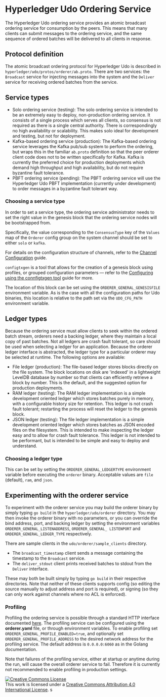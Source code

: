 # Hyperledger Udo Ordering Service

The Hyperledger Udo ordering service provides an atomic broadcast ordering service for consumption by the peers. This means that many clients can submit messages to the ordering service, and the same sequence of ordered batches will be delivered to all clients in response.

## Protocol definition

The atomic broadcast ordering protocol for Hyperledger Udo is described in `hyperledger/udo/protos/orderer/ab.proto`. There are two services: the `Broadcast` service for injecting messages into the system and the `Deliver` service for receiving ordered batches from the service.

## Service types

* Solo ordering service (testing): The solo ordering service is intended to be an extremely easy to deploy, non-production ordering service. It consists of a single process which serves all clients, so consensus is not required as there is a single central authority.  There is correspondingly no high availability or scalability. This makes solo ideal for development and testing, but not for deployment.
* Kafka-based ordering service (production): The Kafka-based ordering service leverages the Kafka pub/sub system to perform the ordering, but wraps this in the familiar `ab.proto` definition so that the peer orderer client code does not to be written specifically for Kafka. Kafka is currently the preferred choice for production deployments which demand high throughput and high availability, but do not require byzantine fault tolerance.
* PBFT ordering service (pending): The PBFT ordering service will use the Hyperledger Udo PBFT implementation (currently under development) to order messages in a byzantine fault tolerant way.

### Choosing a service type

In order to set a service type, the ordering service administrator needs to set the right value in the genesis block that the ordering service nodes will be bootstrapped from.

Specifically, the value corresponding to the `ConsensusType` key of the `Values` map of the `Orderer` config group on the system channel should be set to either `solo` or `kafka`.

For details on the configuration structure of channels, refer to the [Channel Configuration](../docs/source/configtx.rst) guide.

`configtxgen` is a tool that allows for the creation of a genesis block using profiles, or grouped configuration parameters — refer to the [Configuring using the connfigtxgen tool](../docs/source/configtxgen.rst) guide for more.

The location of this block can be set using the `ORDERER_GENERAL_GENESISFILE` environment variable. As is the case with all the configuration paths for Udo binaries, this location is relative to the path set via the `UDO_CFG_PATH` environment variable.

## Ledger types

Because the ordering service must allow clients to seek within the ordered batch stream, orderers need a backing ledger, where they maintain a local copy of past batches. Not all ledgers are crash fault tolerant, so care should be used when selecting a ledger for an application. Because the orderer ledger interface is abstracted, the ledger type for a particular orderer may be selected at runtime. The following options are available:

* File ledger (production): The file-based ledger stores blocks directly on the file system. The block locations on disk are 'indexed' in a lightweight LevelDB database by number so that clients can efficiently retrieve a block by number. This is the default, and the suggested option for production deployments.
* RAM ledger (testing): The RAM ledger implementation is a simple development oriented ledger which stores batches purely in memory, with a configurable history size for retention. This ledger is not crash fault tolerant; restarting the process will reset the ledger to the genesis block.
* JSON ledger (testing): The file ledger implementation is a simple development oriented ledger which stores batches as JSON encoded files on the filesystem.  This is intended to make inspecting the ledger easy and to allow for crash fault tolerance. This ledger is not intended to be performant, but is intended to be simple and easy to deploy and understand.

### Choosing a ledger type

This can be set by setting the `ORDERER_GENERAL_LEDGERTYPE` environment variable before executing the `orderer` binary. Acceptable values are `file` (default), `ram`, and `json`.

## Experimenting with the orderer service

To experiment with the orderer service you may build the orderer binary by simply typing `go build` in the `hyperledger/udo/orderer` directory. You may then invoke the orderer binary with no parameters, or you can override the bind address, port, and backing ledger by setting the environment variables `ORDERER_GENERAL_LISTENADDRESS`, `ORDERER_GENERAL_ LISTENPORT` and `ORDERER_GENERAL_LEDGER_TYPE` respectively.

There are sample clients in the `udo/orderer/sample_clients` directory.

* The `broadcast_timestamp` client sends a message containing the timestamp to the `Broadcast` service.
* The `deliver_stdout` client prints received batches to stdout from the `Deliver` interface.

These may both be built simply by typing `go build` in their respective directories. Note that neither of these clients supports config (so editing the source manually to adjust address and port is required), or signing (so they can only work against channels where no ACL is enforced).

### Profiling

Profiling the ordering service is possible through a standard HTTP interface documented [here](https://golang.org/pkg/net/http/pprof). The profiling service can be configured using the **orderer.yaml** file, or through environment variables. To enable profiling set `ORDERER_GENERAL_PROFILE_ENABLED=true`, and optionally set `ORDERER_GENERAL_PROFILE_ADDRESS` to the desired network address for the profiling service. The default address is `0.0.0.0:6060` as in the Golang documentation.

Note that failures of the profiling service, either at startup or anytime during the run, will cause the overall orderer service to fail. Therefore it is currently not recommended to enable profiling in production settings.

<a rel="license" href="http://creativecommons.org/licenses/by/4.0/"><img alt="Creative Commons License" style="border-width:0" src="https://i.creativecommons.org/l/by/4.0/88x31.png" /></a><br />This work is licensed under a <a rel="license" href="http://creativecommons.org/licenses/by/4.0/">Creative Commons Attribution 4.0 International License</a>.
s
